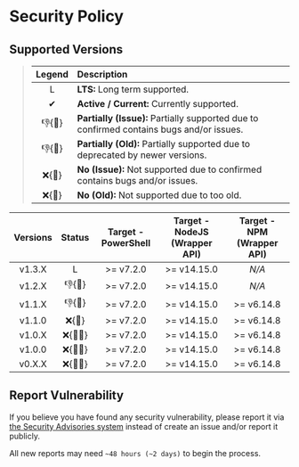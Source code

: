# Security Policy

## Supported Versions

> | **Legend** | **Description** |
> |:-:|:--|
> | L | **LTS:** Long term supported. |
> | ✔ | **Active / Current:** Currently supported. |
> | 👎{🐛} | **Partially (Issue):** Partially supported due to confirmed contains bugs and/or issues. |
> | 👎{🧓} | **Partially (Old):** Partially supported due to deprecated by newer versions. |
> | ❌{🐛} | **No (Issue):** Not supported due to confirmed contains bugs and/or issues. |
> | ❌{🧓} | **No (Old):** Not supported due to too old. |

| **Versions** | **Status** | **Target - PowerShell** | **Target - NodeJS (Wrapper API)** | **Target - NPM (Wrapper API)** |
|:-:|:-:|:-:|:-:|:-:|
| v1.3.X | L | >= v7.2.0 | >= v14.15.0 | *N/A* |
| v1.2.X | 👎{🐛} | >= v7.2.0 | >= v14.15.0 | *N/A* |
| v1.1.X | 👎{🐛} | >= v7.2.0 | >= v14.15.0 | >= v6.14.8 |
| v1.1.0 | ❌{🐛} | >= v7.2.0 | >= v14.15.0 | >= v6.14.8 |
| v1.0.X | ❌{🐛🧓} | >= v7.2.0 | >= v14.15.0 | >= v6.14.8 |
| v1.0.0 | ❌{🐛🧓} | >= v7.2.0 | >= v14.15.0 | >= v6.14.8 |
| v0.X.X | ❌{🐛🧓} | >= v7.2.0 | >= v14.15.0 | >= v6.14.8 |

## Report Vulnerability

If you believe you have found any security vulnerability, please report it via [the Security Advisories system](https://github.com/hugoalh-studio/ghactions-toolkit-powershell/security/advisories/new) instead of create an issue and/or report it publicly.

All new reports may need `~48 hours (~2 days)` to begin the process.
